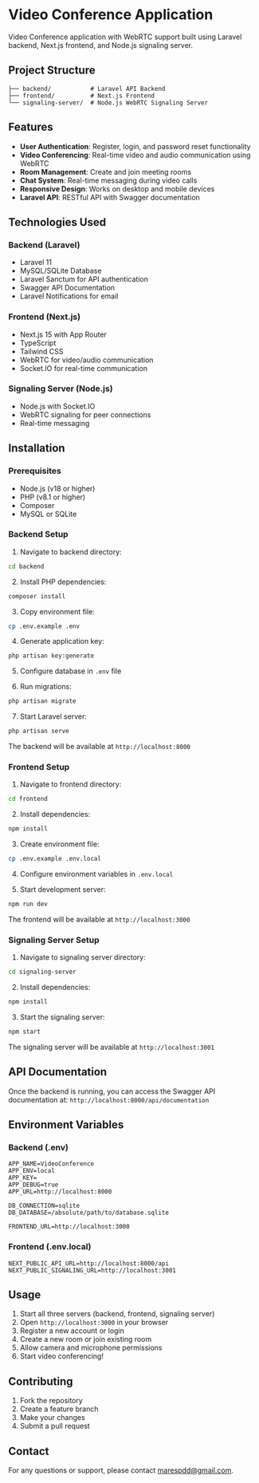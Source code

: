 # Video Conference Application

Video Conference application with WebRTC support built using Laravel backend, Next.js frontend, and Node.js signaling server.

## Project Structure

```
├── backend/           # Laravel API Backend
├── frontend/          # Next.js Frontend
└── signaling-server/  # Node.js WebRTC Signaling Server
```

## Features

- **User Authentication**: Register, login, and password reset functionality
- **Video Conferencing**: Real-time video and audio communication using WebRTC
- **Room Management**: Create and join meeting rooms
- **Chat System**: Real-time messaging during video calls
- **Responsive Design**: Works on desktop and mobile devices
- **Laravel API**: RESTful API with Swagger documentation

## Technologies Used

### Backend (Laravel)
- Laravel 11
- MySQL/SQLite Database
- Laravel Sanctum for API authentication
- Swagger API Documentation
- Laravel Notifications for email

### Frontend (Next.js)
- Next.js 15 with App Router
- TypeScript
- Tailwind CSS
- WebRTC for video/audio communication
- Socket.IO for real-time communication

### Signaling Server (Node.js)
- Node.js with Socket.IO
- WebRTC signaling for peer connections
- Real-time messaging

## Installation

### Prerequisites
- Node.js (v18 or higher)
- PHP (v8.1 or higher)
- Composer
- MySQL or SQLite

### Backend Setup

1. Navigate to backend directory:
```bash
cd backend
```

2. Install PHP dependencies:
```bash
composer install
```

3. Copy environment file:
```bash
cp .env.example .env
```

4. Generate application key:
```bash
php artisan key:generate
```

5. Configure database in `.env` file

6. Run migrations:
```bash
php artisan migrate
```

7. Start Laravel server:
```bash
php artisan serve
```

The backend will be available at `http://localhost:8000`

### Frontend Setup

1. Navigate to frontend directory:
```bash
cd frontend
```

2. Install dependencies:
```bash
npm install
```

3. Create environment file:
```bash
cp .env.example .env.local
```

4. Configure environment variables in `.env.local`

5. Start development server:
```bash
npm run dev
```

The frontend will be available at `http://localhost:3000`

### Signaling Server Setup

1. Navigate to signaling server directory:
```bash
cd signaling-server
```

2. Install dependencies:
```bash
npm install
```

3. Start the signaling server:
```bash
npm start
```

The signaling server will be available at `http://localhost:3001`

## API Documentation

Once the backend is running, you can access the Swagger API documentation at:
`http://localhost:8000/api/documentation`

## Environment Variables

### Backend (.env)
```
APP_NAME=VideoConference
APP_ENV=local
APP_KEY=
APP_DEBUG=true
APP_URL=http://localhost:8000

DB_CONNECTION=sqlite
DB_DATABASE=/absolute/path/to/database.sqlite

FRONTEND_URL=http://localhost:3000
```

### Frontend (.env.local)
```
NEXT_PUBLIC_API_URL=http://localhost:8000/api
NEXT_PUBLIC_SIGNALING_URL=http://localhost:3001
```

## Usage

1. Start all three servers (backend, frontend, signaling server)
2. Open `http://localhost:3000` in your browser
3. Register a new account or login
4. Create a new room or join existing room
5. Allow camera and microphone permissions
6. Start video conferencing!

## Contributing

1. Fork the repository
2. Create a feature branch
3. Make your changes
4. Submit a pull request

## Contact

For any questions or support, please contact marespdd@gmail.com.

